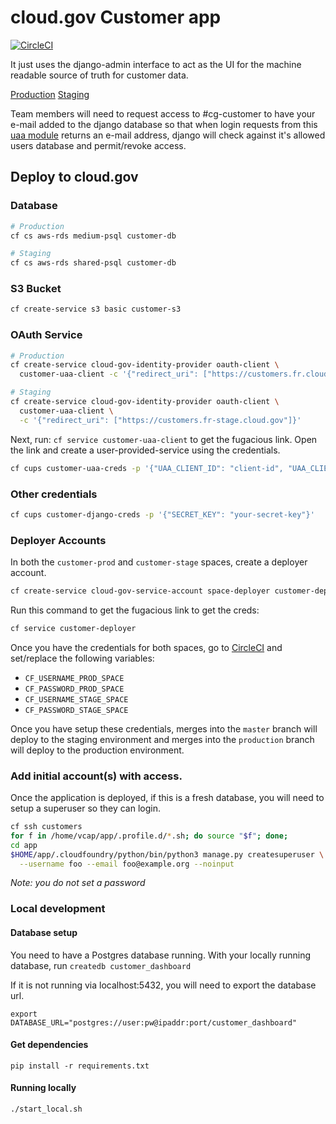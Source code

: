 # cloud.gov Customer app

[![CircleCI](https://circleci.com/gh/18F/cg-customers.svg?style=svg)](https://circleci.com/gh/18F/cg-customers)

It just uses the django-admin interface to act as the UI for the machine
readable source of truth for customer data.

[Production](https://customers.fr.cloud.gov)
[Staging](https://customers.fr-stage.cloud.gov)

Team members will need to request access to #cg-customer to have your e-mail
added to the django database so that when login requests from this
[uaa module](https://github.com/18F/cg-django-uaa) returns an e-mail address,
django will check against it's allowed users database and permit/revoke access.

## Deploy to cloud.gov

### Database

```sh
# Production
cf cs aws-rds medium-psql customer-db

# Staging
cf cs aws-rds shared-psql customer-db
```

### S3 Bucket

```sh
cf create-service s3 basic customer-s3
```

### OAuth Service

```sh
# Production
cf create-service cloud-gov-identity-provider oauth-client \
  customer-uaa-client -c '{"redirect_uri": ["https://customers.fr.cloud.gov"]}'

# Staging
cf create-service cloud-gov-identity-provider oauth-client \
  customer-uaa-client \
  -c '{"redirect_uri": ["https://customers.fr-stage.cloud.gov"]}'
```

Next, run: `cf service customer-uaa-client` to get the fugacious link. Open the
link and create a user-provided-service using the credentials.

```sh
cf cups customer-uaa-creds -p '{"UAA_CLIENT_ID": "client-id", "UAA_CLIENT_SECRET": "client_secret"}'
```

### Other credentials
```sh
cf cups customer-django-creds -p '{"SECRET_KEY": "your-secret-key"}'
```

### Deployer Accounts

In both the `customer-prod` and `customer-stage` spaces, create a deployer
account.

```sh
cf create-service cloud-gov-service-account space-deployer customer-deployer
```

Run this command to get the fugacious link to get the creds:
```sh
cf service customer-deployer
```

Once you have the credentials for both spaces, go to [CircleCI](https://circleci.com/gh/18F/cg-customers/edit#env-vars)
and set/replace the following variables:

- `CF_USERNAME_PROD_SPACE`
- `CF_PASSWORD_PROD_SPACE`
- `CF_USERNAME_STAGE_SPACE`
- `CF_PASSWORD_STAGE_SPACE`

Once you have setup these credentials, merges into the `master` branch  will
deploy to the staging environment and merges into the `production` branch will
deploy to the production environment.


### Add initial account(s) with access.

Once the application is deployed, if this is a fresh database, you will need
to setup a superuser so they can login.

```sh
cf ssh customers
for f in /home/vcap/app/.profile.d/*.sh; do source "$f"; done;
cd app
$HOME/app/.cloudfoundry/python/bin/python3 manage.py createsuperuser \
  --username foo --email foo@example.org --noinput
```

*Note: you do not set a password*

### Local development

#### Database setup
You need to have a Postgres database running. With your locally running
database, run `createdb customer_dashboard`

If it is not running via localhost:5432, you will need to export the database
url.

```
export DATABASE_URL="postgres://user:pw@ipaddr:port/customer_dashboard"
```

#### Get dependencies

`pip install -r requirements.txt`

#### Running locally

`./start_local.sh`

